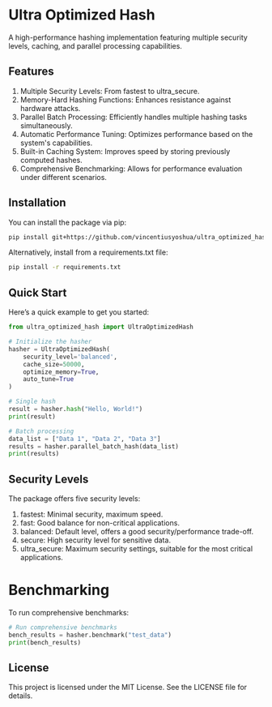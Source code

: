 # Ultra Optimized Hash

A high-performance hashing implementation featuring multiple security levels, caching, and parallel processing capabilities.

## Features

1. Multiple Security Levels: From fastest to ultra_secure.
2. Memory-Hard Hashing Functions: Enhances resistance against hardware attacks.
3. Parallel Batch Processing: Efficiently handles multiple hashing tasks simultaneously.
4. Automatic Performance Tuning: Optimizes performance based on the system's capabilities.
5. Built-in Caching System: Improves speed by storing previously computed hashes.
6. Comprehensive Benchmarking: Allows for performance evaluation under different scenarios.

## Installation

You can install the package via pip:

```bash
pip install git+https://github.com/vincentiusyoshua/ultra_optimized_hash.git "
```

Alternatively, install from a requirements.txt file:

```bash
pip install -r requirements.txt
```

## Quick Start

Here’s a quick example to get you started:

```python
from ultra_optimized_hash import UltraOptimizedHash

# Initialize the hasher
hasher = UltraOptimizedHash(
    security_level='balanced',
    cache_size=50000,
    optimize_memory=True,
    auto_tune=True
)

# Single hash
result = hasher.hash("Hello, World!")
print(result)

# Batch processing
data_list = ["Data 1", "Data 2", "Data 3"]
results = hasher.parallel_batch_hash(data_list)
print(results)
```

## Security Levels

The package offers five security levels:

1. fastest: Minimal security, maximum speed.
2. fast: Good balance for non-critical applications.
3. balanced: Default level, offers a good security/performance trade-off.
4. secure: High security level for sensitive data.
5. ultra_secure: Maximum security settings, suitable for the most critical applications.


# Benchmarking

To run comprehensive benchmarks:

```python
# Run comprehensive benchmarks
bench_results = hasher.benchmark("test_data")
print(bench_results)
```

## License

This project is licensed under the MIT License. See the LICENSE file for details.

